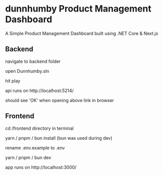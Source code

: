 # dunnhumby Product Management Dashboard

A Simple Product Management Dashboard built using .NET Core & Next.js

## Backend

navigate to backend folder

open Dunnhumby.sln

hit play

api runs on http://localhost:5214/

should see 'OK' when opening above link in browser

## Frontend

cd /frontend directory in terminal

yarn / pnpm / bun install (bun was used during dev)

rename .env.example to .env

yarn / pnpm / bun dev

app runs on http://localhost:3000/